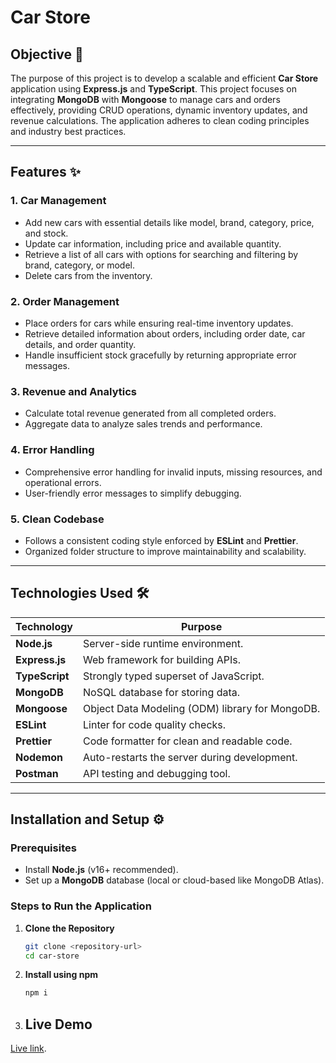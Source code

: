 # Car Store

## Objective 🎯

The purpose of this project is to develop a scalable and efficient **Car Store** application using **Express.js** and **TypeScript**. This project focuses on integrating **MongoDB** with **Mongoose** to manage cars and orders effectively, providing CRUD operations, dynamic inventory updates, and revenue calculations. The application adheres to clean coding principles and industry best practices.

---

## Features ✨

### 1. Car Management

- Add new cars with essential details like model, brand, category, price, and stock.
- Update car information, including price and available quantity.
- Retrieve a list of all cars with options for searching and filtering by brand, category, or model.
- Delete cars from the inventory.

### 2. Order Management

- Place orders for cars while ensuring real-time inventory updates.
- Retrieve detailed information about orders, including order date, car details, and order quantity.
- Handle insufficient stock gracefully by returning appropriate error messages.

### 3. Revenue and Analytics

- Calculate total revenue generated from all completed orders.
- Aggregate data to analyze sales trends and performance.

### 4. Error Handling

- Comprehensive error handling for invalid inputs, missing resources, and operational errors.
- User-friendly error messages to simplify debugging.

### 5. Clean Codebase

- Follows a consistent coding style enforced by **ESLint** and **Prettier**.
- Organized folder structure to improve maintainability and scalability.

---

## Technologies Used 🛠️

| Technology     | Purpose                                         |
| -------------- | ----------------------------------------------- |
| **Node.js**    | Server-side runtime environment.                |
| **Express.js** | Web framework for building APIs.                |
| **TypeScript** | Strongly typed superset of JavaScript.          |
| **MongoDB**    | NoSQL database for storing data.                |
| **Mongoose**   | Object Data Modeling (ODM) library for MongoDB. |
| **ESLint**     | Linter for code quality checks.                 |
| **Prettier**   | Code formatter for clean and readable code.     |
| **Nodemon**    | Auto-restarts the server during development.    |
| **Postman**    | API testing and debugging tool.                 |

---

## Installation and Setup ⚙️

### Prerequisites

- Install **Node.js** (v16+ recommended).
- Set up a **MongoDB** database (local or cloud-based like MongoDB Atlas).

### Steps to Run the Application

1. **Clone the Repository**
   ```bash
   git clone <repository-url>
   cd car-store
   ```
2. **Install using npm**
   ```bash
   npm i
   ```
3. ## Live Demo
[Live link](https://car-store-project-tan.vercel.app/).   
